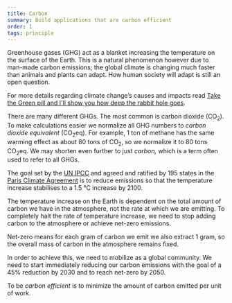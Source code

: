 ```yaml
---
title: Carbon
summary: Build applications that are carbon efficient
order: 1
tags: principle
---
```


Greenhouse gases (GHG) act as a blanket increasing the temperature on the surface of the Earth. This is a natural phenomenon however due to man-made carbon emissions; the global climate is changing much faster than animals and plants can adapt. How human society will adapt is still an open question.

For more details regarding climate change’s causes and impacts read [Take the Green pill and I'll show you how deep the rabbit hole goes](https://asim.dev/articles/climate-change-101/).

There are many different GHGs. The most common is carbon dioxide (CO<sub>2</sub>). To make calculations easier we normalize all GHG numbers to _carbon dioxide equivalent_  (CO<sub>2</sub>eq). For example, 1 ton of methane has the same warming effect as about 80 tons of CO<sub>2</sub>, so we normalize it to 80 tons CO<sub>2</sub>eq. We may shorten even further to just _carbon,_ which is a term often used to refer to all GHGs.

The goal set by the [UN IPCC](https://www.theguardian.com/environment/2011/dec/06/what-is-ipcc) and agreed and ratified by 195 states in the [Paris Climate Agreement](https://unfccc.int/process-and-meetings/the-paris-agreement/the-paris-agreement) is to reduce emissions so that the temperature increase stabilises to a 1.5 °C increase by 2100.

The temperature increase on the Earth is dependent on the total amount of carbon we have in the atmosphere, not the rate at which we are emitting. To completely halt the rate of temperature increase, we need to stop adding carbon to the atmosphere or achieve net-zero emissions.

Net-zero means for each gram of carbon we emit we also extract 1 gram, so the overall mass of carbon in the atmosphere remains fixed.

In order to achieve this, we need to mobilize as a global community. We need to start immediately reducing our carbon emissions with the goal of a 45% reduction by 2030 and to reach net-zero by 2050.

To be _carbon efficient_ is to minimize the amount of carbon emitted per unit of work.